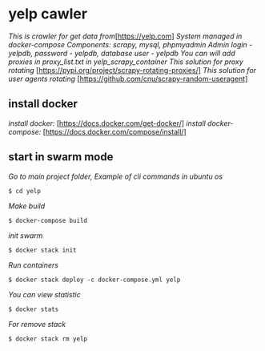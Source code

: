 # yelp cawler

*This is crawler for get data from*[https://yelp.com]
*System managed in docker-compose*
*Components: scrapy, mysql, phpmyadmin*
*Admin login - yelpdb, password - yelpdb, database user - yelpdb*
*You can will add proxies in proxy_list.txt in yelp_scrapy_container*
*This solution for proxy rotating* [https://pypi.org/project/scrapy-rotating-proxies/]
*This solution for user agents rotating* [https://github.com/cnu/scrapy-random-useragent]

## install docker
*install docker:* [https://docs.docker.com/get-docker/]
*install docker-compose:* [https://docs.docker.com/compose/install/]

## start in swarm mode
*Go to main project folder,*
*Example of cli commands in ubuntu os*
```
$ cd yelp
```
*Make build*
```
$ docker-compose build
```
*init swarm*
```
$ docker stack init
```
*Run containers*
```
$ docker stack deploy -c docker-compose.yml yelp
```
*You can view statistic*
```
$ docker stats
```
*For remove stack*
```
$ docker stack rm yelp
``` 

 





